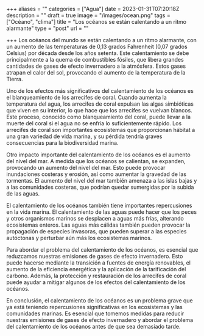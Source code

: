 +++
aliases = ""
categories = ["Agua"]
date = 2023-01-31T07:20:18Z
description = ""
draft = true
image = "/images/ocean.png"
tags = ["Océano", "clima"]
title = "Los océanos se están calentando a un ritmo alarmante"
type = "post"
url = ""

+++
Los océanos del mundo se están calentando a un ritmo alarmante, con un aumento de las temperaturas de 0,13 grados Fahrenheit (0,07 grados Celsius) por década desde los años setenta. Este calentamiento se debe principalmente a la quema de combustibles fósiles, que libera grandes cantidades de gases de efecto invernadero a la atmósfera. Estos gases atrapan el calor del sol, provocando el aumento de la temperatura de la Tierra.  
  
Uno de los efectos más significativos del calentamiento de los océanos es el blanqueamiento de los arrecifes de coral. Cuando aumenta la temperatura del agua, los arrecifes de coral expulsan las algas simbióticas que viven en su interior, lo que hace que los arrecifes se vuelvan blancos. Este proceso, conocido como blanqueamiento del coral, puede llevar a la muerte del coral si el agua no se enfría lo suficientemente rápido. Los arrecifes de coral son importantes ecosistemas que proporcionan hábitat a una gran variedad de vida marina, y su pérdida tendría graves consecuencias para la biodiversidad marina.  
  
Otro impacto importante del calentamiento de los océanos es el aumento del nivel del mar. A medida que los océanos se calientan, se expanden, provocando un aumento del nivel del mar. Esto puede provocar inundaciones costeras y erosión, así como aumentar la gravedad de las tormentas. El aumento del nivel del mar también amenaza a las islas bajas y a las comunidades costeras, que podrían quedar sumergidas por la subida de las aguas.  
  
El calentamiento de los océanos también tiene importantes repercusiones en la vida marina. El calentamiento de las aguas puede hacer que los peces y otros organismos marinos se desplacen a aguas más frías, alterando ecosistemas enteros. Las aguas más cálidas también pueden provocar la propagación de especies invasoras, que pueden superar a las especies autóctonas y perturbar aún más los ecosistemas marinos.  
  
Para abordar el problema del calentamiento de los océanos, es esencial que reduzcamos nuestras emisiones de gases de efecto invernadero. Esto puede hacerse mediante la transición a fuentes de energía renovables, el aumento de la eficiencia energética y la aplicación de la tarificación del carbono. Además, la protección y restauración de los arrecifes de coral puede ayudar a mitigar algunos de los efectos del calentamiento de los océanos.  
  
En conclusión, el calentamiento de los océanos es un problema grave que ya está teniendo repercusiones significativas en los ecosistemas y las comunidades marinas. Es esencial que tomemos medidas para reducir nuestras emisiones de gases de efecto invernadero y abordar el problema del calentamiento de los océanos antes de que sea demasiado tarde.